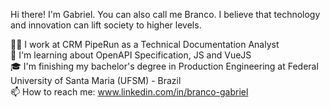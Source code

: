 Hi there! I'm Gabriel. You can also call me Branco. I believe that technology and innovation can lift society to higher levels.<br>

👨‍💻 I work at CRM PipeRun as a Technical Documentation Analyst<br>
🌱 I'm learning about OpenAPI Specification, JS and VueJS<br>
🎓 I'm finishing my bachelor's degree in Production Engineering at Federal University of Santa Maria (UFSM) - Brazil<br>
📫 How to reach me: www.linkedin.com/in/branco-gabriel<br>
